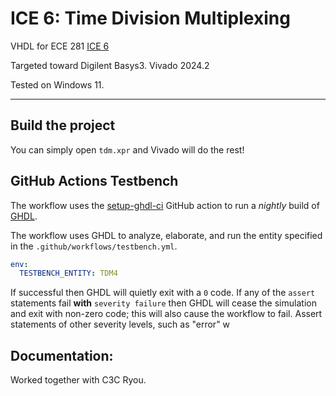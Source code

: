 # ICE 6: Time Division Multiplexing

VHDL for ECE 281 [ICE 6](https://usafa-ece.github.io/ece281-book/ICE/ICE6.html)

Targeted toward Digilent Basys3. Vivado 2024.2

Tested on Windows 11.

---

## Build the project

You can simply open `tdm.xpr` and Vivado will do the rest!

## GitHub Actions Testbench

The workflow uses the [setup-ghdl-ci](https://github.com/ghdl/setup-ghdl-ci) GitHub action
to run a *nightly* build of [GHDL](https://ghdl.github.io/ghdl/).

The workflow uses GHDL to analyze, elaborate, and run the entity specified in the `.github/workflows/testbench.yml`.

```yaml
env:
  TESTBENCH_ENTITY: TDM4
```

If successful then GHDL will quietly exit with a `0` code.
If any of the `assert` statements fail **with** `severity failure` then GHDL will cease the simulation and exit with non-zero code; this will also cause the workflow to fail.
Assert statements of other severity levels, such as "error" w

## Documentation:
Worked together with C3C Ryou.